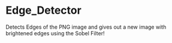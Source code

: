# Edge_Detector
Detects Edges of the PNG image and gives out a new image with brightened edges using the Sobel Filter!
